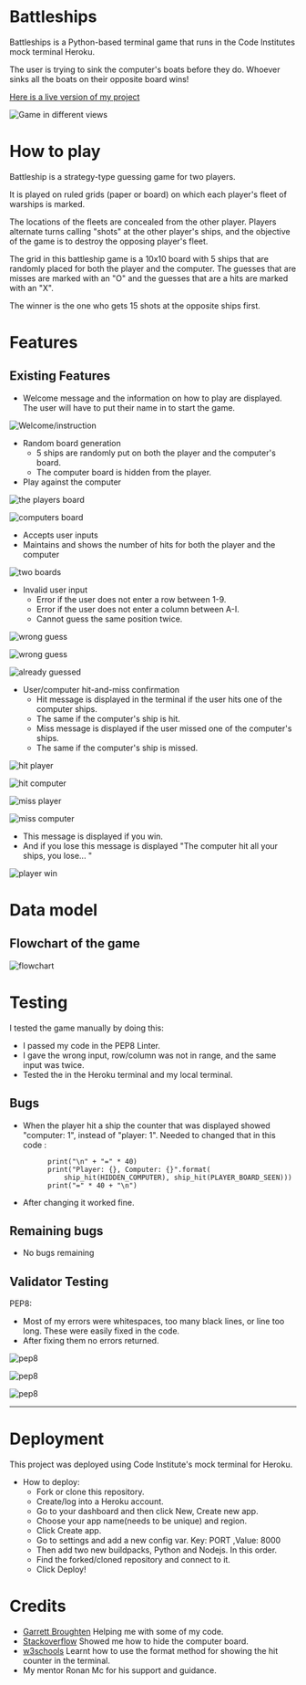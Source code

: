 # Battleships

Battleships is a Python-based terminal game that runs in the Code Institutes mock terminal Heroku.

The user is trying to sink the computer's boats before they do. Whoever sinks all the boats on their opposite board wins!

[Here is a live version of my project](https://battleship-project3-anton-a660fc6fad85.herokuapp.com/)

![Game in different views](https://github.com/Idehed/Project-3-battleships/assets/146822758/5538260e-ee5a-4486-9436-90207a9f1934)

# How to play

Battleship is a strategy-type guessing game for two players.

It is played on ruled grids (paper or board) on which each player's fleet of warships is marked.
 
The locations of the fleets are concealed from the other player. Players alternate turns calling "shots" at the other player's ships, and the objective of the game is to destroy the opposing player's fleet.

The grid in this battleship game is a 10x10 board with 5 ships that are randomly placed for both the player and the computer.
The guesses that are misses are marked with an "O" and the guesses that are a hits are marked with an "X".

The winner is the one who gets 15 shots at the opposite ships first. 

# Features

## Existing Features

- Welcome message and the information on how to play are displayed. The user will have to put their name in to start the game.


![Welcome/instruction](https://github.com/Idehed/Project-3-battleships/assets/146822758/41139d12-37c1-4038-948a-e388dd64f63f)

- Random board generation
    - 5 ships are randomly put on both the player and the computer's board.
    - The computer board is hidden from the player.
- Play against the computer

![the players board](https://github.com/Idehed/Project-3-battleships/assets/146822758/94a94a68-d097-45ba-a6c0-9bb4b1557b7e)

![computers board](https://github.com/Idehed/Project-3-battleships/assets/146822758/473833a4-6c46-474a-a30f-70b2e07121b5)

- Accepts user inputs
- Maintains and shows the number of hits for both the player and the computer

![two boards](https://github.com/Idehed/Project-3-battleships/assets/146822758/84431e6c-6d87-4eed-914f-b364b01f91d7)

- Invalid user input
    - Error if the user does not enter a row between 1-9.
    - Error if the user does not enter a column between A-I.
    - Cannot guess the same position twice.

![wrong guess](https://github.com/Idehed/Project-3-battleships/assets/146822758/5ff47a21-aed9-4a60-87cf-49a7103a9bdf)

![wrong guess](https://github.com/Idehed/Project-3-battleships/assets/146822758/49735115-e1d9-466c-815c-666bafff2a90)

![already guessed](https://github.com/Idehed/Project-3-battleships/assets/146822758/0968612b-9701-4644-952f-4773f21a1eae)

- User/computer hit-and-miss confirmation 
    - Hit message is displayed in the terminal if the user hits one of the computer ships.
    - The same if the computer's ship is hit.
    - Miss message is displayed if the user missed one of the computer's ships.
    - The same if the computer's ship is missed.

![hit player](https://github.com/Idehed/Project-3-battleships/assets/146822758/a1eb99e7-5617-41ed-b6af-91264a7e45aa)


![hit computer](https://github.com/Idehed/Project-3-battleships/assets/146822758/7d740906-8bd4-4eec-ae7b-444d03336dc4)


![miss player](https://github.com/Idehed/Project-3-battleships/assets/146822758/294c8ac1-d15a-425a-8bd5-472a4e702eb2)

![miss computer](https://github.com/Idehed/Project-3-battleships/assets/146822758/41b9d4fa-c3f8-4331-baba-ab71bc903be8)

- This message is displayed if you win.
- And if you lose this message is displayed "The computer hit all your ships, you lose... "

![player win](https://github.com/Idehed/Project-3-battleships/assets/146822758/6a303fc4-d967-459f-b645-8f4f6ee1ef47)

# Data model 


## Flowchart of the game 

![flowchart](https://github.com/Idehed/Project-3-battleships/assets/146822758/1613bf71-99db-446f-83c7-03c9d5572acc)


# Testing
I tested the game manually by doing this:
- I passed my code in the PEP8 Linter. 
- I gave the wrong input, row/column was not in range,  and the same input was twice.
- Tested the in the Heroku terminal and my local terminal.

## Bugs

- When the player hit a ship the counter that was displayed showed "computer: 1", instead of "player: 1".
Needed to changed that in this code : 

            print("\n" + "=" * 40)
            print("Player: {}, Computer: {}".format(
                ship_hit(HIDDEN_COMPUTER), ship_hit(PLAYER_BOARD_SEEN)))
            print("=" * 40 + "\n")

- After changing it worked fine.
## Remaining bugs
- No bugs remaining

## Validator Testing 

PEP8:

- Most of my errors were whitespaces, too many black lines, or line too long. These were easily fixed in the code.
- After fixing them no errors returned.


![pep8](https://github.com/Idehed/Project-3-battleships/assets/146822758/9ac4e5c4-86bf-4a46-b95c-046efd07a0e6)

![pep8](https://github.com/Idehed/Project-3-battleships/assets/146822758/6f01741a-6d79-42a2-a1b7-cf438bbcc131)

![pep8](https://github.com/Idehed/Project-3-battleships/assets/146822758/4f6caed1-446c-4fa8-9266-175261974a99)

---

# Deployment 
This project was deployed using Code Institute's mock terminal for Heroku.

- How to deploy: 
   - Fork or clone this repository.
   - Create/log into a Heroku account.
   - Go to your dashboard and then click New, Create new app.
   - Choose your app name(needs to be unique) and region.
   - Click Create app.
   - Go to settings and add a new config var. Key: PORT ,Value: 8000
   - Then add two new buildpacks, Python and Nodejs. In this order. 
   - Find the forked/cloned repository and connect to it.
   - Click Deploy!


# Credits

- [Garrett Broughten](https://github.com/gbrough/battleship/blob/main/5_ship_types_with_computer.py) Helping me with some of my code.
- [Stackoverflow](https://stackoverflow.com/questions/75696001/battleships-game-python-when-playing-game-no-hits-are-recorded-through-the-ga) Showed me how to hide the computer board.
- [w3schools](https://www.w3schools.com/python/ref_string_format.asp) Learnt how to use the format method for showing the hit counter in the terminal.
- My mentor Ronan Mc for his support and guidance.
